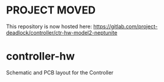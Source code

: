 # PROJECT MOVED

This repository is now hosted here: https://gitlab.com/project-deadlock/controller/ctr-hw-model2-neptunite

# controller-hw
Schematic and PCB layout for the Controller

